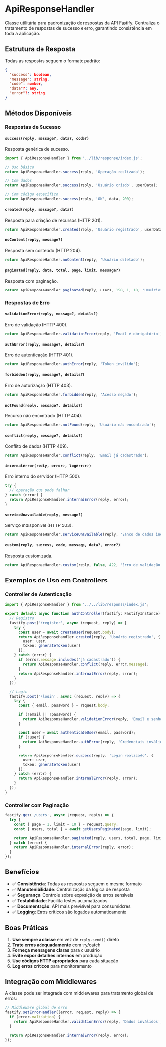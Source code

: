 # ApiResponseHandler

Classe utilitária para padronização de respostas da API Fastify. Centraliza o tratamento de respostas de sucesso e erro, garantindo consistência em toda a aplicação.

## Estrutura de Resposta

Todas as respostas seguem o formato padrão:

```json
{
  "success": boolean,
  "message": string,
  "code": number,
  "data"?: any,
  "error"?: string
}
```

## Métodos Disponíveis

### Respostas de Sucesso

#### `success(reply, message?, data?, code?)`
Resposta genérica de sucesso.

```typescript
import { ApiResponseHandler } from '../lib/response/index.js';

// Uso básico
return ApiResponseHandler.success(reply, 'Operação realizada');

// Com dados
return ApiResponseHandler.success(reply, 'Usuário criado', userData);

// Com código específico
return ApiResponseHandler.success(reply, 'OK', data, 200);
```

#### `created(reply, message?, data?)`
Resposta para criação de recursos (HTTP 201).

```typescript
return ApiResponseHandler.created(reply, 'Usuário registrado', userData);
```

#### `noContent(reply, message?)`
Resposta sem conteúdo (HTTP 204).

```typescript
return ApiResponseHandler.noContent(reply, 'Usuário deletado');
```

#### `paginated(reply, data, total, page, limit, message?)`
Resposta com paginação.

```typescript
return ApiResponseHandler.paginated(reply, users, 150, 1, 10, 'Usuários listados');
```

### Respostas de Erro

#### `validationError(reply, message?, details?)`
Erro de validação (HTTP 400).

```typescript
return ApiResponseHandler.validationError(reply, 'Email é obrigatório');
```

#### `authError(reply, message?, details?)`
Erro de autenticação (HTTP 401).

```typescript
return ApiResponseHandler.authError(reply, 'Token inválido');
```

#### `forbidden(reply, message?, details?)`
Erro de autorização (HTTP 403).

```typescript
return ApiResponseHandler.forbidden(reply, 'Acesso negado');
```

#### `notFound(reply, message?, details?)`
Recurso não encontrado (HTTP 404).

```typescript
return ApiResponseHandler.notFound(reply, 'Usuário não encontrado');
```

#### `conflict(reply, message?, details?)`
Conflito de dados (HTTP 409).

```typescript
return ApiResponseHandler.conflict(reply, 'Email já cadastrado');
```

#### `internalError(reply, error?, logError?)`
Erro interno do servidor (HTTP 500).

```typescript
try {
  // operação que pode falhar
} catch (error) {
  return ApiResponseHandler.internalError(reply, error);
}
```

#### `serviceUnavailable(reply, message?)`
Serviço indisponível (HTTP 503).

```typescript
return ApiResponseHandler.serviceUnavailable(reply, 'Banco de dados indisponível');
```

#### `custom(reply, success, code, message, data?, error?)`
Resposta customizada.

```typescript
return ApiResponseHandler.custom(reply, false, 422, 'Erro de validação', validationErrors);
```

## Exemplos de Uso em Controllers

### Controller de Autenticação

```typescript
import { ApiResponseHandler } from '../../lib/response/index.js';

export default async function authController(fastify: FastifyInstance) {
  // Registro
  fastify.post('/register', async (request, reply) => {
    try {
      const user = await createUser(request.body);
      return ApiResponseHandler.created(reply, 'Usuário registrado', {
        user: user,
        token: generateToken(user)
      });
    } catch (error) {
      if (error.message.includes('já cadastrado')) {
        return ApiResponseHandler.conflict(reply, error.message);
      }
      return ApiResponseHandler.internalError(reply, error);
    }
  });

  // Login
  fastify.post('/login', async (request, reply) => {
    try {
      const { email, password } = request.body;

      if (!email || !password) {
        return ApiResponseHandler.validationError(reply, 'Email e senha são obrigatórios');
      }

      const user = await authenticateUser(email, password);
      if (!user) {
        return ApiResponseHandler.authError(reply, 'Credenciais inválidas');
      }

      return ApiResponseHandler.success(reply, 'Login realizado', {
        user: user,
        token: generateToken(user)
      });
    } catch (error) {
      return ApiResponseHandler.internalError(reply, error);
    }
  });
}
```

### Controller com Paginação

```typescript
fastify.get('/users', async (request, reply) => {
  try {
    const { page = 1, limit = 10 } = request.query;
    const { users, total } = await getUsersPaginated(page, limit);

    return ApiResponseHandler.paginated(reply, users, total, page, limit);
  } catch (error) {
    return ApiResponseHandler.internalError(reply, error);
  }
});
```

## Benefícios

- ✅ **Consistência**: Todas as respostas seguem o mesmo formato
- ✅ **Manutenibilidade**: Centralização da lógica de resposta
- ✅ **Segurança**: Controle sobre exposição de erros sensíveis
- ✅ **Testabilidade**: Facilita testes automatizados
- ✅ **Documentação**: API mais previsível para consumidores
- ✅ **Logging**: Erros críticos são logados automaticamente

## Boas Práticas

1. **Use sempre a classe** em vez de `reply.send()` direto
2. **Trate erros adequadamente** com try/catch
3. **Forneça mensagens claras** para o usuário
4. **Evite expor detalhes internos** em produção
5. **Use códigos HTTP apropriados** para cada situação
6. **Log erros críticos** para monitoramento

## Integração com Middlewares

A classe pode ser integrada com middlewares para tratamento global de erros:

```typescript
// Middleware global de erro
fastify.setErrorHandler((error, request, reply) => {
  if (error.validation) {
    return ApiResponseHandler.validationError(reply, 'Dados inválidos', error.validation);
  }

  return ApiResponseHandler.internalError(reply, error);
});
```